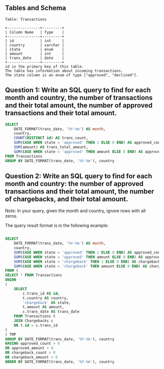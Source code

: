 ## Tables and Schema

```
Table: Transactions

+---------------+---------+
| Column Name   | Type    |
+---------------+---------+
| id            | int     |
| country       | varchar |
| state         | enum    |
| amount        | int     |
| trans_date    | date    |
+---------------+---------+
id is the primary key of this table.
The table has information about incoming transactions.
The state column is an enum of type ["approved", "declined"].
```

## Question 1: Write an SQL query to find for each month and country, the number of transactions and their total amount, the number of approved transactions and their total amount.

```sql
SELECT
    DATE_FORMAT(trans_date, '%Y-%m') AS month,
    country,
    COUNT(DISTINCT id) AS trans_count,
    SUM(CASE WHEN state = 'approved' THEN 1 ELSE 0 END) AS approved_count,
    SUM(amount) AS trans_total_amount,
    SUM(CASE WHEN state = 'approved' THEN amount ELSE 0 END) AS approved_total_amount
FROM Transactions
GROUP BY DATE_FORMAT(trans_date, '%Y-%m'), country
```

## Question 2: Write an SQL query to find for each month and country: the number of approved transactions and their total amount, the number of chargebacks, and their total amount.

Note: In your query, given the month and country, ignore rows with all zeros.

The query result format is in the following example:

```sql

SELECT 
    DATE_FORMAT(trans_date, '%Y-%m') AS month, 
    country,
    SUM(CASE WHEN state = 'approved' THEN 1 ELSE 0 END) AS approved_count,
    SUM(CASE WHEN state = 'approved' THEN amount ELSE 0 END) AS approved_amount,
    SUM(CASE WHEN state = 'chargeback' THEN 1 ELSE 0 END) AS chargeback_count,
    SUM(CASE WHEN state = 'chargeback' THEN amount ELSE 0 END) AS chargeback_amount
FROM (
SELECT * FROM Transactions
UNION
(
    SELECT 
        c.trans_id AS id,
        t.country AS country,
        'chargeback' AS state,
        t.amount AS amount,
        c.trans_date AS trans_date
    FROM Transactions t
    JOIN Chargebacks c
    ON t.id = c.trans_id
)
) TMP
GROUP BY DATE_FORMAT(trans_date, '%Y-%m'), country
HAVING approved_count > 0 
OR approved_amount > 0
OR chargeback_count > 0
OR chargeback_amount > 0
ORDER BY DATE_FORMAT(trans_date, '%Y-%m'), country
```
